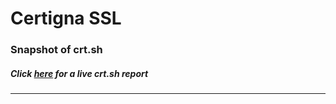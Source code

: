 # Certigna SSL
### Snapshot of crt.sh
##### Click [here](https://crt.sh/?q=D29C2E677DD4F9D1847C3E8CC778D8CCAEB234EE56BCD022041503993EA2B600) for a live crt.sh report

---
